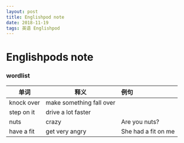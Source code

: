 ```yaml
---
layout: post
title: Englishpod note
date: 2018-11-19
tags: 英语 Englishpod
---
```


# Englishpods note

### wordlist

| 单词       | 释义                     | 例句                |
| ---------- | ------------------------ | :------------------ |
| knock over | make something fall over |                     |
| step on it | drive a lot faster       |                     |
| nuts       | crazy                    | Are you nuts?       |
| have a fit | get very angry           | She had a fit on me |

